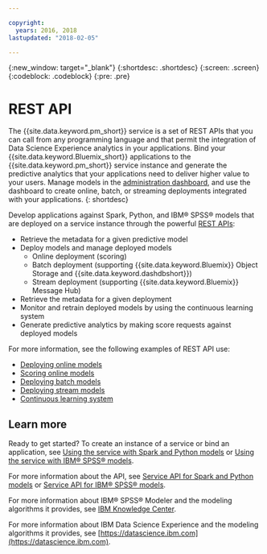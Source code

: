 ```yaml
---

copyright:
  years: 2016, 2018
lastupdated: "2018-02-05"

---
```


{:new_window: target="_blank"}
{:shortdesc: .shortdesc}
{:screen: .screen}
{:codeblock: .codeblock}
{:pre: .pre}

# REST API

The {{site.data.keyword.pm_short}} service is a set of REST APIs that you can call from
any programming language and that permit the integration of Data Science
Experience analytics in your applications. Bind your
{{site.data.keyword.Bluemix_short}} applications to the {{site.data.keyword.pm_short}} service instance and
generate the predictive analytics that your applications need to
deliver higher value to your users. Manage models in the
[administration dashboard](pm_service_ui_spark.html), and use the dashboard to create online,
batch, or streaming deployments integrated with your
applications.
{: shortdesc}

Develop applications against Spark, Python, and IBM® SPSS® models that are deployed on a service instance
through the powerful [REST APIs](https://watson-ml-api.mybluemix.net/):

*  Retrieve the metadata for a given predictive model
*  Deploy models and manage deployed models
    *  Online deployment (scoring)
    *  Batch deployment (supporting {{site.data.keyword.Bluemix}} Object Storage and {{site.data.keyword.dashdbshort}})
    *  Stream deployment (supporting {{site.data.keyword.Bluemix}} Message Hub)
*  Retrieve the metadata for a given deployment
*  Monitor and retrain deployed models by using the continuous learning system
*  Generate predictive analytics by making score requests against
   deployed models

For more information, see the following examples of REST API use:

*  [Deploying online models](pm_service_api_spark_online.html)
*  [Scoring online models](pm_service_api_develop_score.html)
*  [Deploying batch models](pm_service_api_spark_batch.html)
*  [Deploying stream models](pm_service_api_spark_streaming.html)
*  [Continuous learning system](pm_service_api_spark_learning_system.html)

## Learn more

Ready to get started? To create an instance of a service or bind
an application, see [Using the service with Spark and Python models](using_pm_service_dsx.html) or
[Using the service with IBM® SPSS® models](using_pm_service.html).

For more information about the API, see [Service API for Spark and Python models](pm_service_api_spark.html) or [Service
API for IBM® SPSS® models](pm_service_api_spss.html).

For more information about IBM® SPSS® Modeler and the modeling algorithms it
provides, see [IBM Knowledge Center](https://www.ibm.com/support/knowledgecenter/SS3RA7).

For more information about IBM Data Science Experience and the modeling
algorithms it provides, see [https://datascience.ibm.com](https://datascience.ibm.com).
